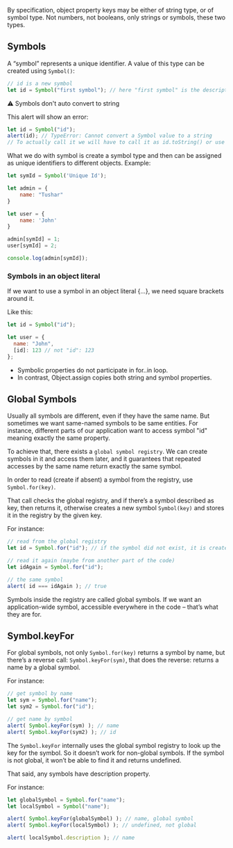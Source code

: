 By specification, object property keys may be either of string type, or of symbol type. Not numbers, not booleans, only strings or symbols, these two types.

## Symbols

A “symbol” represents a unique identifier.
A value of this type can be created using ```Symbol()```:

```js
// id is a new symbol
let id = Symbol("first symbol"); // here "first symbol" is the description of this symbol. 
```

⚠ Symbols don't auto convert to string  

This alert will show an error:
```js
let id = Symbol("id");
alert(id); // TypeError: Cannot convert a Symbol value to a string
// To actually call it we will have to call it as id.toString() or use Symbol.description to show the description only. 
```

What we do with symbol is create a symbol type and then can be assigned as unique identifiers to different objects.
Example: 
```js
let symId = Symbol('Unique Id');

let admin = {
    name: "Tushar"
}

let user = {
    name: 'John'
}

admin[symId] = 1;
user[symId] = 2; 

console.log(admin[symId]); 
```

### Symbols in an object literal
If we want to use a symbol in an object literal {...}, we need square brackets around it.

Like this:
```js
let id = Symbol("id");

let user = {
  name: "John",
  [id]: 123 // not "id": 123
};
```
- Symbolic properties do not participate in for..in loop.
- In contrast, Object.assign copies both string and symbol properties. 

## Global Symbols
Usually all symbols are different, even if they have the same name. But sometimes we want same-named symbols to be same entities. For instance, different parts of our application want to access symbol "id" meaning exactly the same property.

To achieve that, there exists a ``global symbol registry``. We can create symbols in it and access them later, and it guarantees that repeated accesses by the same name return exactly the same symbol.

In order to read (create if absent) a symbol from the registry, use ``Symbol.for(key)``.

That call checks the global registry, and if there’s a symbol described as key, then returns it, otherwise creates a new symbol ``Symbol(key)`` and stores it in the registry by the given key.

For instance:
```js
// read from the global registry
let id = Symbol.for("id"); // if the symbol did not exist, it is created

// read it again (maybe from another part of the code)
let idAgain = Symbol.for("id");

// the same symbol
alert( id === idAgain ); // true
```
Symbols inside the registry are called global symbols. If we want an application-wide symbol, accessible everywhere in the code – that’s what they are for.

## Symbol.keyFor
For global symbols, not only ``Symbol.for(key)`` returns a symbol by name, but there’s a reverse call: ``Symbol.keyFor(sym)``, that does the reverse: returns a name by a global symbol.

For instance:
```js
// get symbol by name
let sym = Symbol.for("name");
let sym2 = Symbol.for("id");

// get name by symbol
alert( Symbol.keyFor(sym) ); // name
alert( Symbol.keyFor(sym2) ); // id
```
The ``Symbol.keyFor`` internally uses the global symbol registry to look up the key for the symbol. So it doesn’t work for non-global symbols. If the symbol is not global, it won’t be able to find it and returns undefined.

That said, any symbols have description property.

For instance:
```js
let globalSymbol = Symbol.for("name");
let localSymbol = Symbol("name");

alert( Symbol.keyFor(globalSymbol) ); // name, global symbol
alert( Symbol.keyFor(localSymbol) ); // undefined, not global

alert( localSymbol.description ); // name
```

